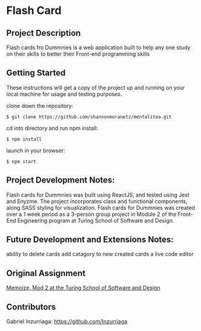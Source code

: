 # Flash Card



## Project Description
  Flash cards fro Dummnies is a web application built to help any one study on their skills to better their Front-end programming skills



## Getting Started

These instructions will get a copy of the project up and running on your local machine for usage and testing purposes. 

clone down the repository:
```
$ git clone https://github.com/shannonmoranetz/mentalitea.git
```

cd into directory and run npm install:
```
$ npm install
```

launch in your browser:
```
$ npm start
```

## Project Development Notes:
   Flash cards for Dummnies was built using ReactJS, and tested using Jest and Enyzme. The project incorporates class and functional components, along SASS styling for visualization. Flash cards for Dummnies was created over a 1 week period as a 3-person group project in Module 2 of the Front-End Engineering program at Turing School of Software and Design. 



## Future Development and Extensions Notes:
ability to delete cards
add catagory to new created cards
a live code editor

## Original Assignment
[Memoize, Mod 2 at the Turing School of Software and Design](http://frontend.turing.io/projects/memoize.html)

## Contributors
Gabriel Inzurriaga: https://github.com/Inzurriaga
